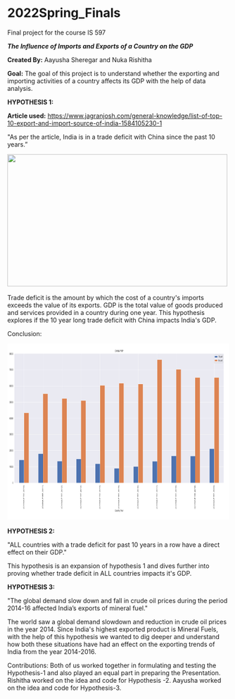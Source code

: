 # 2022Spring_Finals
Final project for the course IS 597


**_The Influence of Imports and Exports of a Country on the GDP_**

**Created By:** Aayusha Sheregar and Nuka Rishitha

**Goal:** The goal of this project is to understand whether the exporting and importing activities of a country affects its GDP with the help of data analysis.


**HYPOTHESIS 1:**

**Article used:**  https://www.jagranjosh.com/general-knowledge/list-of-top-10-export-and-import-source-of-india-1584105230-1
  
"As per the article, India is in a trade deficit with China since the past 10 years.”

<div class="container"> 
<img src="https://thumbs.dreamstime.com/z/china-yuan-renminbi-indian-rupee-currency-banknotes-asia-money-india-179218360.jpg" height = "300" width="500"/> 
</div>

Trade deficit is the amount by which the cost of a country's imports exceeds the value of its exports. GDP is the total value of goods produced and services provided in a country during one year. This hypothesis explores if the 10 year long trade deficit with China impacts India's GDP. 

Conclusion: 

<img src= "https://github.com/Nuka-Rishitha/2022Spring_Finals/blob/main/Screenshots/hyp1.1.PNG" height = "400" width="600"/>


**HYPOTHESIS 2:**

"ALL countries with a trade deficit for past 10 years in a row have a direct effect on their GDP."

This hypothesis is an expansion of hypothesis 1 and dives further into proving whether trade deficit in ALL countries impacts it's GDP.


**HYPOTHESIS 3:**

"The global demand slow down and fall in crude oil prices during the period 2014-16 affected India’s exports of mineral fuel."

The world saw a global demand slowdown and reduction in crude oil prices in the year 2014. Since India's highest exported product is Mineral Fuels, with the help of this hypothesis we wanted to dig deeper and understand how both these situations have had an effect on the exporting trends of India from the year 2014-2016.

Contributions:
Both of us worked together in formulating and testing the Hypothesis-1 and also played an equal part in preparing the Presentation. 
Rishitha worked on the idea and code for Hypothesis -2. Aayusha worked on the idea and code for Hypothesis-3.  


